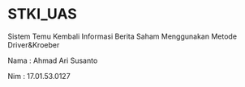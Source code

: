 # STKI_UAS
Sistem Temu Kembali Informasi Berita Saham
Menggunakan Metode Driver&Kroeber

Nama : Ahmad Ari Susanto

Nim : 17.01.53.0127

